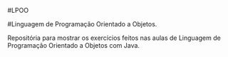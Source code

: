 #LPOO

#Linguagem de Programação Orientado a Objetos.

Repositória para mostrar os exercícios feitos nas aulas de Linguagem de Programação Orientado a Objetos com Java.
